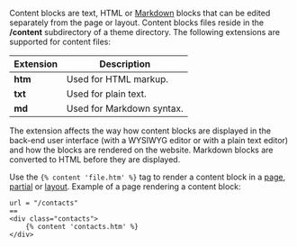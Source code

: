 Content blocks are text, HTML or [Markdown](http://daringfireball.net/projects/markdown/syntax) blocks that can be edited separately from the page or layout. Content blocks files reside in the **/content** subdirectory of a theme directory. The following extensions are supported for content files:

Extension  | Description
------------- | -------------
**htm** | Used for HTML markup.
**txt** | Used for plain text.
**md** | Used for Markdown syntax.

The extension affects the way how content blocks are displayed in the back-end user interface (with a WYSIWYG editor or with a plain text editor) and how the blocks are rendered on the website. Markdown blocks are converted to HTML before they are displayed.

Use the `{% content 'file.htm' %}` tag to render a content block in a [page](pages), [partial](partials) or [layout](layouts). Example of a page rendering a content block:

    url = "/contacts"
    ==
    <div class="contacts">
        {% content 'contacts.htm' %}
    </div>
